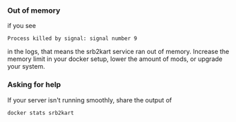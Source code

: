 ### Out of memory

if you see

```
Process killed by signal: signal number 9
```

in the logs, that means the srb2kart service ran out of memory. Increase the memory limit in your docker setup, lower the amount of mods, or upgrade your system.

### Asking for help

If your server isn't running smoothly, share the output of

```bash
docker stats srb2kart
```


